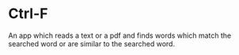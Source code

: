# Ctrl-F
An app which reads a text or a pdf and finds words which match the searched word or are similar to the searched word.
